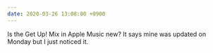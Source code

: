 ```yaml
---
date: 2020-03-26 13:08:00 +0900
---
```


Is the Get Up! Mix in Apple Music new? It says mine was updated on Monday but I just noticed it.
